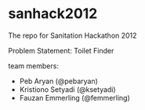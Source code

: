 sanhack2012
===========

The repo for Sanitation Hackathon 2012

Problem Statement: Toilet Finder

team members:
* Peb Aryan (@pebaryan)
* Kristiono Setyadi (@ksetyadi)
* Fauzan Emmerling (@femmerling)
